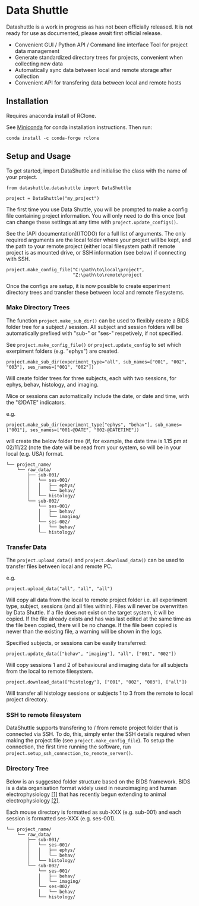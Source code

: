 # Data Shuttle

Datashuttle is a work in progress as has not been officially released. It is not ready for use
as documented, please await first official release.

- Convenient GUI / Python API / Command line interface Tool for project data management
- Generate standardized directory trees for projects, convenient when collecting new data
- Automatically sync data between local and remote storage after collection
- Convenient API for transfering data between local and remote hosts

## Installation

Requires anaconda install of RClone.

See [Miniconda](https://docs.conda.io/en/main/miniconda.html) for conda installation instructions. Then run:

```
conda install -c conda-forge rclone
```

## Setup and Usage

To get started, import DataShuttle and initialise the class with the name of your project.

```
from datashuttle.datashuttle import DataShuttle

project = DataShuttle("my_project")
```
The first time you use Data Shuttle, you will be prompted to make a config file containing project information.
You will only need to do this once (but can change these settings at any time with ```project.update_configs()```.

See the [API documentation]((TODO) for a full list of arguments. The only required arguments are the local
folder where your project will be kept, and the path to your remote project (either local filesystem path if remote
project is as mounted drive, or SSH information (see below) if connecting with SSH.

```
project.make_config_file("C:\path\to\local\project",
                         "Z:\path\to\remote\project
```
Once the configs are setup, it is now possible to create experiment directory trees and transfer these between
local and remote filesystems.

### Make Directory Trees

The function ```project.make_sub_dir()``` can be used to flexibly create a BIDS folder tree for a subject / session.
All subject and session folders will be automatically prefixed with "sub-" or "ses-" respetively, if not specified.

See ```project.make_config_file()```
or ```project.update_config``` to set which exerpiment folders (e.g. "ephys") are created.

```
project.make_sub_dir(experiment_type="all", sub_names=["001", "002", "003"], ses_names=["001", "002"])
```
Will create folder trees for three subjects, each with two sessions, for ephys, behav, histology, and imaging.

Mice or sessions can automatically include the date, or date and time, with the "@DATE" indicators.

e.g.
```
project.make_sub_dir(experiment_type["ephys", "behav"], sub_names=["001"], ses_names=["001-@DATE", "002-@DATETIME"])
```
will create the below folder tree (if, for example, the date time is 1.15 pm at 02/11/22 (note the date will be read from your
system, so will be in your local (e.g. USA) format.

```
└── project_name/
    └── raw_data/
        ├── sub-001/
        │   └── ses-001/
        │   │   ├── ephys/
        │   │   └── behav/
        │   └── histology/
        └── sub-002/
            └── ses-001/
            │   ├── behav/
            │   └── imaging/
            └── ses-002/
            │   └── behav/
            └── histology/
```

### Transfer Data

The ```project.upload_data()``` and ```project.download_data()``` can be used to transfer files between local and remote PC.

e.g.
```
project.upload_data("all", "all", "all")
```
Will copy all data from the local to remote project folder i.e. all experiment type, subject, sessions (and all files within). Files
will never be overwritten by Data Shuttle. If a file does not exist on the target system, it will be copied. If the file
already exists and has was last edited at the same time as the file been copied, there will be no change. If the file
been copied is newer than the existing file, a warning will be shown in the logs.

Specified subjects, or sessions can be easily transferred:
```
project.update_data(["behav", "imaging"], "all", ["001", "002"])
```
Will copy sessions 1 and 2 of behavioural and imaging data for all subjects from the local to remote filesystem.

```
project.download_data(["histology"], ["001", "002", "003"], ["all"])
```
Will transfer all histology sessions or subjects 1 to 3 from the remote to local project directory.

### SSH to remote filesystem

DataShuttle supports transfering to / from remote project folder that is connected via SSH. To do, this, simply enter the SSH
details required when making the project file (see ```project.make_config_file```). To setup the connection, the
first time running the software, run ```project.setup_ssh_connection_to_remote_server()```.

### Directory Tree

Below is an suggested folder structure based on the BIDS framework. BIDS is a data organisation format widely used in neuroimaging and human electrophysiology [[1]](https://www.nature.com/articles/s41597-019-0105-7) that has recently begun extending to animal electrophysiology [[2]](https://neurostars.org/t/towards-a-standard-organization-for-animal-electrophysiology-a-new-bids-extension-proposal/18588).

Each mouse directory is formatted as sub-XXX (e.g. sub-001) and each session is formatted ses-XXX (e.g. ses-001).
```
└── project_name/
    └── raw_data/
        ├── sub-001/
        │   └── ses-001/
        │   │   ├── ephys/
        │   │   └── behav/
        │   └── histology/
        └── sub-002/
            └── ses-001/
            │   ├── behav/
            │   └── imaging/
            └── ses-002/
            │   └── behav/
            └── histology/
```
